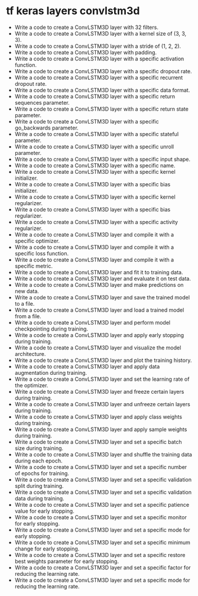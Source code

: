 # tf keras layers convlstm3d

- Write a code to create a ConvLSTM3D layer with 32 filters.
- Write a code to create a ConvLSTM3D layer with a kernel size of (3, 3, 3).
- Write a code to create a ConvLSTM3D layer with a stride of (1, 2, 2).
- Write a code to create a ConvLSTM3D layer with padding.
- Write a code to create a ConvLSTM3D layer with a specific activation function.
- Write a code to create a ConvLSTM3D layer with a specific dropout rate.
- Write a code to create a ConvLSTM3D layer with a specific recurrent dropout rate.
- Write a code to create a ConvLSTM3D layer with a specific data format.
- Write a code to create a ConvLSTM3D layer with a specific return sequences parameter.
- Write a code to create a ConvLSTM3D layer with a specific return state parameter.
- Write a code to create a ConvLSTM3D layer with a specific go_backwards parameter.
- Write a code to create a ConvLSTM3D layer with a specific stateful parameter.
- Write a code to create a ConvLSTM3D layer with a specific unroll parameter.
- Write a code to create a ConvLSTM3D layer with a specific input shape.
- Write a code to create a ConvLSTM3D layer with a specific name.
- Write a code to create a ConvLSTM3D layer with a specific kernel initializer.
- Write a code to create a ConvLSTM3D layer with a specific bias initializer.
- Write a code to create a ConvLSTM3D layer with a specific kernel regularizer.
- Write a code to create a ConvLSTM3D layer with a specific bias regularizer.
- Write a code to create a ConvLSTM3D layer with a specific activity regularizer.
- Write a code to create a ConvLSTM3D layer and compile it with a specific optimizer.
- Write a code to create a ConvLSTM3D layer and compile it with a specific loss function.
- Write a code to create a ConvLSTM3D layer and compile it with a specific metric.
- Write a code to create a ConvLSTM3D layer and fit it to training data.
- Write a code to create a ConvLSTM3D layer and evaluate it on test data.
- Write a code to create a ConvLSTM3D layer and make predictions on new data.
- Write a code to create a ConvLSTM3D layer and save the trained model to a file.
- Write a code to create a ConvLSTM3D layer and load a trained model from a file.
- Write a code to create a ConvLSTM3D layer and perform model checkpointing during training.
- Write a code to create a ConvLSTM3D layer and apply early stopping during training.
- Write a code to create a ConvLSTM3D layer and visualize the model architecture.
- Write a code to create a ConvLSTM3D layer and plot the training history.
- Write a code to create a ConvLSTM3D layer and apply data augmentation during training.
- Write a code to create a ConvLSTM3D layer and set the learning rate of the optimizer.
- Write a code to create a ConvLSTM3D layer and freeze certain layers during training.
- Write a code to create a ConvLSTM3D layer and unfreeze certain layers during training.
- Write a code to create a ConvLSTM3D layer and apply class weights during training.
- Write a code to create a ConvLSTM3D layer and apply sample weights during training.
- Write a code to create a ConvLSTM3D layer and set a specific batch size during training.
- Write a code to create a ConvLSTM3D layer and shuffle the training data during each epoch.
- Write a code to create a ConvLSTM3D layer and set a specific number of epochs for training.
- Write a code to create a ConvLSTM3D layer and set a specific validation split during training.
- Write a code to create a ConvLSTM3D layer and set a specific validation data during training.
- Write a code to create a ConvLSTM3D layer and set a specific patience value for early stopping.
- Write a code to create a ConvLSTM3D layer and set a specific monitor for early stopping.
- Write a code to create a ConvLSTM3D layer and set a specific mode for early stopping.
- Write a code to create a ConvLSTM3D layer and set a specific minimum change for early stopping.
- Write a code to create a ConvLSTM3D layer and set a specific restore best weights parameter for early stopping.
- Write a code to create a ConvLSTM3D layer and set a specific factor for reducing the learning rate.
- Write a code to create a ConvLSTM3D layer and set a specific mode for reducing the learning rate.